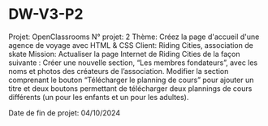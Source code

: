 # DW-V3-P2
Projet: OpenClassrooms
N° projet: 2 
Thème: Créez la page d'accueil d'une agence de voyage avec HTML & CSS
Client: Riding Cities, association de skate 
Mission: 
        Actualiser la page Internet de Riding Cities de la façon suivante :
            Créer une nouvelle section, “Les membres fondateurs”, avec les noms et photos des créateurs de l’association.
            Modifier la section comprenant le bouton “Télécharger le planning de cours” pour ajouter un titre et deux boutons permettant de télécharger deux plannings de cours différents (un pour les enfants et un pour les adultes).

Date de fin de projet: 04/10/2024
